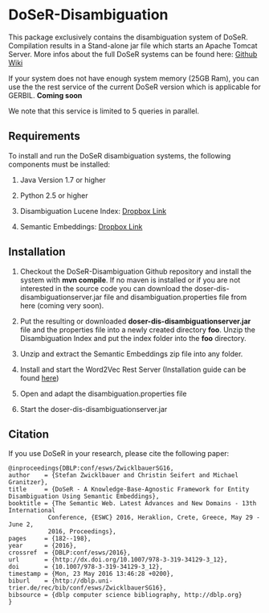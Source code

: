 # DoSeR-Disambiguation
This package exclusively contains the disambiguation system of DoSeR. Compilation results in a Stand-alone jar file which starts an Apache Tomcat Server. More infos about the full DoSeR systems can be found here: [Github Wiki](https://github.com/quhfus/DoSeR/wiki) 

If your system does not have enough system memory (25GB Ram), you can use the the rest service of the current DoSeR version which is applicable for GERBIL. **Coming soon**


We note that this service is limited to 5 queries in parallel.

## Requirements
To install and run the DoSeR disambiguation systems, the following components must be installed:

1. Java Version 1.7 or higher

2. Python 2.5 or higher

3. Disambiguation Lucene Index: [Dropbox Link](https://www.dropbox.com/s/7ihkw5gzqc3afjo/DBpedia_DisambiguationIndex.tar.gz?dl=0) 

4. Semantic Embeddings: [Dropbox Link](https://www.dropbox.com/s/4e2g72yud1muv5a/Semantic_Embeddings.tar.gz?dl=0)

## Installation
1. Checkout the DoSeR-Disambiguation Github repository and install the system with **mvn compile**. If no maven is installed or if you are not interested in the source code you can download the doser-dis-disambiguationserver.jar file and disambiguation.properties file from here (coming very soon).  

2. Put the resulting or downloaded **doser-dis-disambiguationserver.jar** file and the properties file into a newly created directory **foo**. Unzip the Disambiguation Index and put the index folder into the **foo** directory.

3. Unzip and extract the Semantic Embeddings zip file into any folder.

4. Install and start the Word2Vec Rest Server (Installation guide can be found [here](https://github.com/quhfus/DoSeR-Disambiguation/wiki/Word2Vec-RestServer))

6. Open and adapt the disambiguation.properties file

7. Start the doser-dis-disambiguationserver.jar 

## Citation
If you use DoSeR in your research, please cite the following paper:

    @inproceedings{DBLP:conf/esws/ZwicklbauerSG16,
    author    = {Stefan Zwicklbauer and Christin Seifert and Michael Granitzer},
    title     = {DoSeR - A Knowledge-Base-Agnostic Framework for Entity Disambiguation Using Semantic Embeddings},
    booktitle = {The Semantic Web. Latest Advances and New Domains - 13th International
               Conference, {ESWC} 2016, Heraklion, Crete, Greece, May 29 - June 2,
               2016, Proceedings},
    pages     = {182--198},
    year      = {2016},
    crossref  = {DBLP:conf/esws/2016},
    url       = {http://dx.doi.org/10.1007/978-3-319-34129-3_12},
    doi       = {10.1007/978-3-319-34129-3_12},
    timestamp = {Mon, 23 May 2016 13:46:28 +0200},
    biburl    = {http://dblp.uni-trier.de/rec/bib/conf/esws/ZwicklbauerSG16},
    bibsource = {dblp computer science bibliography, http://dblp.org}
    }
